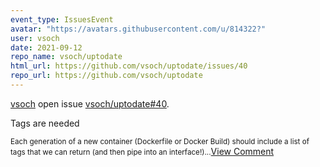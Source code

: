 ```yaml
---
event_type: IssuesEvent
avatar: "https://avatars.githubusercontent.com/u/814322?"
user: vsoch
date: 2021-09-12
repo_name: vsoch/uptodate
html_url: https://github.com/vsoch/uptodate/issues/40
repo_url: https://github.com/vsoch/uptodate
---
```


<a href='https://github.com/vsoch' target='_blank'>vsoch</a> open issue <a href='https://github.com/vsoch/uptodate/issues/40' target='_blank'>vsoch/uptodate#40</a>.

<p>Tags are needed</p><small>Each generation of a new container (Dockerfile or Docker Build) should include a list of tags that we can return (and then pipe into an interface!)...</small><a href='https://github.com/vsoch/uptodate/issues/40' target='_blank'>View Comment</a>